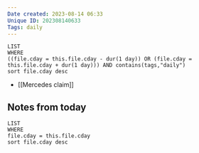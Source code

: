 ```yaml
---
Date created: 2023-08-14 06:33
Unique ID: 202308140633
Tags: daily
---
```

``` dataview
LIST
WHERE 
((file.cday = this.file.cday - dur(1 day)) OR (file.cday = this.file.cday + dur(1 day))) AND contains(tags,"daily")
sort file.cday desc
```
- [[Mercedes claim]]
## Notes from today
``` dataview
LIST
WHERE 
file.cday = this.file.cday
sort file.cday desc
```

